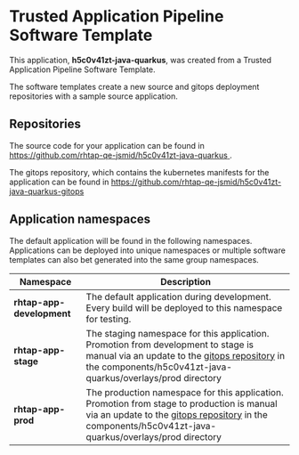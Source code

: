 # Trusted Application Pipeline Software Template

This application, **h5c0v41zt-java-quarkus**, was created from a Trusted Application Pipeline Software Template.

The software templates create a new source and gitops deployment repositories with a sample source application. 

## Repositories

The source code for your application can be found in [https://github.com/rhtap-qe-jsmid/h5c0v41zt-java-quarkus ](https://github.com/rhtap-qe-jsmid/h5c0v41zt-java-quarkus ).
 
The gitops repository, which contains the kubernetes manifests for the application can be found in 
[https://github.com/rhtap-qe-jsmid/h5c0v41zt-java-quarkus-gitops ](https://github.com/rhtap-qe-jsmid/h5c0v41zt-java-quarkus-gitops ) 

## Application namespaces 

The default application will be found in the following namespaces. Applications can be deployed into unique namespaces or multiple software templates can also bet generated into the same group namespaces.  

|  Namespace   |  Description   |  
| -------- | -------- |   
| **rhtap-app-development** | The default application during development. Every build will be deployed to this namespace for testing. | 
| **rhtap-app-stage** | The staging namespace for this application. Promotion from development to stage is manual via an update to the [gitops repository](https://github.com/rhtap-qe-jsmid/h5c0v41zt-java-quarkus-gitops ) in the components/h5c0v41zt-java-quarkus/overlays/prod directory |  
| **rhtap-app-prod** | The production namespace for this application. Promotion from stage to production is manual via an update to the [gitops repository](https://github.com/rhtap-qe-jsmid/h5c0v41zt-java-quarkus-gitops ) in the components/h5c0v41zt-java-quarkus/overlays/prod directory | 